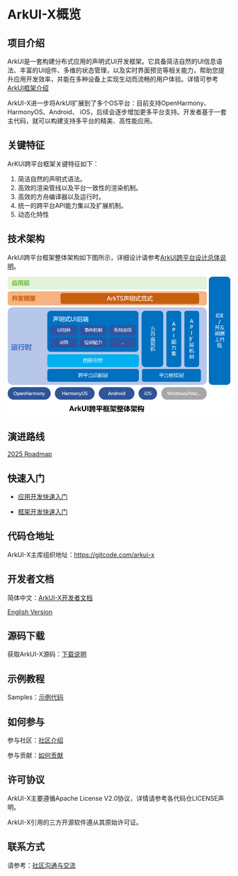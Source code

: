 # ArkUI-X概览

## 项目介绍

ArkUI是一套构建分布式应用的声明式UI开发框架。它具备简洁自然的UI信息语法、丰富的UI组件、多维的状态管理，以及实时界面预览等相关能力，帮助您提升应用开发效率，并能在多种设备上实现生动而流畅的用户体验。详情可参考[ArkUI框架介绍](https://gitcode.com/openharmony/docs/blob/master/zh-cn/application-dev/ui/arkui-overview.md)

ArkUI-X进一步将ArkUI扩展到了多个OS平台：目前支持OpenHarmony、HarmonyOS、Android、 iOS，后续会逐步增加更多平台支持。开发者基于一套主代码，就可以构建支持多平台的精美、高性能应用。

## 关键特征

ArKUI跨平台框架关键特征如下：

1. 简洁自然的声明式语法。
2. 高效的渲染管线以及平台一致性的渲染机制。
3. 高效的方舟编译器以及运行时。
4. 统一的跨平台API能力集以及扩展机制。
5. 动态化特性

## 技术架构

ArkUI跨平台框架整体架构如下图所示，详细设计请参考[ArkUI跨平台设计总体说明](./framework-dev/design/design-overview.md)。

<img src="figures/ArkUI-X.png" alt="ArkUI跨平台架构图" style="zoom:80%;" />

## 演进路线

[2025 Roadmap](roadmap/ArkUI-X-roadmap-2025.md)

## 快速入门

* [应用开发快速入门](application-dev/quick-start/start-overview.md)

* [框架开发快速入门](framework-dev/quick-start/start-overview.md)

## 代码仓地址

ArkUI-X主库组织地址：https://gitcode.com/arkui-x

## 开发者文档

简体中文：[ArkUI-X开发者文档](README.md)

[English Version](../en/README.md)

## 源码下载

获取ArkUI-X源码：[下载说明](https://gitcode.com/arkui-x/manifest/blob/master/README.md)

## 示例教程

Samples：[示例代码](https://gitcode.com/arkui-x/samples)

## 如何参与

参与社区：[社区介绍](https://gitcode.com/arkui-x/community)

参与贡献：[如何贡献](contribute/README.md)

## 许可协议

ArkUI-X主要遵循Apache License V2.0协议，详情请参考各代码仓LICENSE声明。

ArkUI-X引用的三方开源软件遵从其原始许可证。

## 联系方式

请参考：[社区沟通与交流](contribute/communication-in-community.md)

